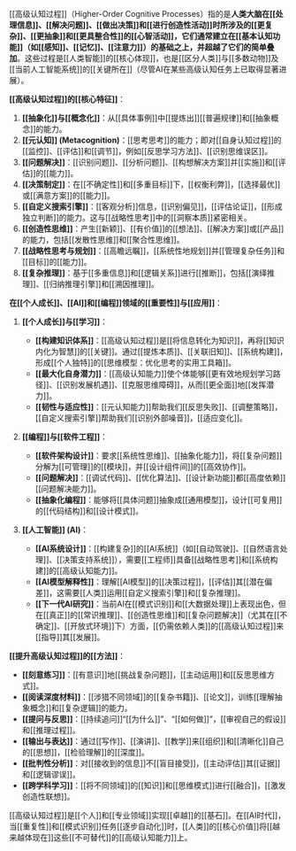 [[高级认知过程]]（Higher-Order Cognitive Processes）指的是**人类大脑在[[处理信息]]、[[解决问题]]、[[做出决策]]和[[进行创造性活动]]时所涉及的[[更复杂]]、[[更抽象]]和[[更具整合性]]的[[心智活动]]，它们通常建立在[[基本认知功能]]（如[[感知]]、[[记忆]]、[[注意力]]）的基础之上，并超越了它们的简单叠加**。这些过程是[[人类智能]]的[[核心体现]]，也是[[区分人类]]与[[多数动物]]及[[当前人工智能系统]]的[[关键所在]]（尽管AI在某些高级认知任务上已取得显著进展）。

**[[高级认知过程]]的[[核心特征]]**：

1.  **[[抽象化]]与[[概念化]]**：从[[具体事例]]中[[提炼出]][[普遍规律]]和[[抽象概念]]的能力。
2.  **[[元认知]] (Metacognition)**：[[思考思考]]的能力；即对[[自身认知过程]]的[[监控]]、[[评估]]和[[调节]]，例如[[反思学习方法]]、[[识别思维误区]]。
3.  **[[问题解决]]**：[[识别问题]]、[[分析问题]]、[[构想解决方案]]并[[实施]]和[[评估]]的[[能力]]。
4.  **[[决策制定]]**：在[[不确定性]]和[[多重目标]]下，[[权衡利弊]]，[[选择最优]]或[[满意方案]]的[[能力]]。
5.  **[[自定义搜索引擎]]**：[[客观分析]]信息，[[识别偏见]]，[[评估论证]]，[[形成独立判断]]的能力。这与[[战略性思考]]中的[[洞察本质]]紧密相关。
6.  **[[创造性思维]]**：产生[[新颖]]、[[有价值]]的[[想法]]、[[解决方案]]或[[产品]]的能力，包括[[发散性思维]]和[[聚合性思维]]。
7.  **[[战略性思考与规划]]**：[[高瞻远瞩]]，[[系统性地规划]]并[[管理复杂任务]]和[[目标]]的[[能力]]。
8.  **[[复杂推理]]**：基于[[多重信息]]和[[逻辑关系]]进行[[推断]]，包括[[演绎推理]]、[[归纳推理引擎]]和[[溯因推理]]。

**在[[个人成长]]、[[AI]]和[[编程]]领域的[[重要性]]与[[应用]]**：

1.  **[[个人成长]]与[[学习]]**：
    *   **[[构建知识体系]]**：[[高级认知过程]]是[[将信息转化为知识]]，再将[[知识内化为智慧]]的[[关键]]。通过[[提炼本质]]、[[关联旧知]]、[[系统构建]]，形成[[个人独特]]的[[思维模型：优化思考的实用工具箱]]。
    *   **[[最大化自身潜力]]**：[[高级认知能力]]使个体能够[[更有效地规划学习路径]]、[[识别发展机遇]]、[[克服思维障碍]]，从而[[更全面]]地[[发挥潜力]]。
    *   **[[韧性与适应性]]**：[[元认知能力]]帮助我们[[反思失败]]、[[调整策略]]，[[自定义搜索引擎]]帮助我们[[识别外部噪音]]，[[适应变化]]。

2.  **[[编程]]与[[软件工程]]**：
    *   **[[软件架构设计]]**：要求[[系统性思维]]、[[抽象化能力]]，将[[复杂问题]]分解为[[可管理]]的[[模块]]，并[[设计组件间]]的[[高效协作]]。
    *   **[[问题解决]]**：[[调试代码]]、[[优化算法]]、[[设计新功能]]都[[高度依赖]][[问题解决能力]]。
    *   **[[抽象化编程]]**：能够将[[具体问题]]抽象成[[通用模型]]，设计[[可复用]]的[[代码结构]]和[[设计模式]]。

3.  **[[人工智能]] (AI)**：
    *   **[[AI系统设计]]**：[[构建复杂]]的[[AI系统]]（如[[自动驾驶]]、[[自然语言处理]]、[[决策支持系统]]），需要[[工程师]]具备[[战略性思考]]和[[系统构建]]的[[高级认知能力]]。
    *   **[[AI模型解释性]]**：理解[[AI模型]]的[[决策过程]]，[[评估]]其[[潜在偏差]]，这需要[[人类]]运用[[自定义搜索引擎]]和[[复杂推理]]。
    *   **[[下一代AI研究]]**：当前AI在[[模式识别]]和[[大数据处理]]上表现出色，但在[[真正]]的[[常识推理]]、[[创造性思维]]和[[复杂问题解决]]（尤其在[[不确定]]、[[开放式环境]]下）方面，[[仍需依赖人类]]的[[高级认知过程]]来[[指导]]其[[发展]]。

**[[提升高级认知过程]]的[[方法]]**：

*   **[[刻意练习]]**：[[有意识]]地[[挑战复杂问题]]，[[主动运用]]和[[反思思维方式]]。
*   **[[阅读深度材料]]**：[[涉猎不同领域]]的[[复杂书籍]]、[[论文]]，训练[[理解抽象概念]]和[[复杂逻辑]]的能力。
*   **[[提问与反思]]**：[[持续追问]]“[[为什么]]”、“[[如何做]]”，[[审视自己的假设]]和[[推理过程]]。
*   **[[输出与表达]]**：通过[[写作]]、[[演讲]]、[[教学]]来[[组织]]和[[清晰化]]自己的[[思想]]，[[检验理解]]的[[深度]]。
*   **[[批判性分析]]**：对[[接收到的信息]]不[[盲目接受]]，[[主动评估]]其[[证据]]和[[逻辑谬误]]。
*   **[[跨学科学习]]**：[[将不同领域]]的[[知识]]和[[思维模式]]进行[[融合]]，[[激发创造性联想]]。

[[高级认知过程]]是[[个人]]和[[专业领域]]实现[[卓越]]的[[基石]]。在[[AI时代]]，当[[重复性]]和[[模式识别]]任务[[逐步自动化]]时，[[人类]]的[[核心价值]]将[[越来越体现在]]这些[[不可替代]]的[[高级认知能力]]上。